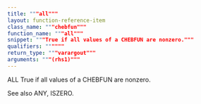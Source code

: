 ```yaml
---
title: """all"""
layout: function-reference-item
class_name: """chebfun"""
function_name: """all"""
snippet: """True if all values of a CHEBFUN are nonzero."""
qualifiers: """"""
return_type: """varargout"""
arguments: """(rhs1)"""
---
```


 ALL   True if all values of a CHEBFUN are nonzero.
 
  See also ANY, ISZERO.
